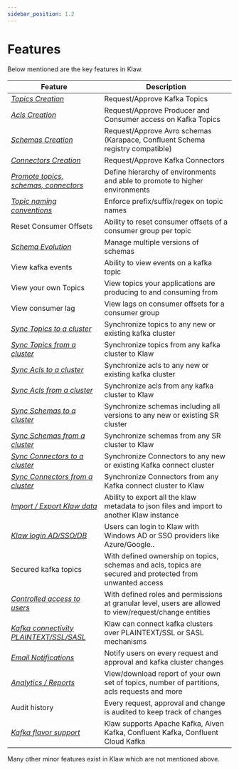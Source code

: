 ```yaml
---
sidebar_position: 1.2
---
```


# Features

Below mentioned are the key features in Klaw.

| Feature                                                                                        | Description                                                                                               |
|------------------------------------------------------------------------------------------------|-----------------------------------------------------------------------------------------------------------|
| [_Topics Creation_](HowTo/topics/Request-a-new-topic)                                          | Request/Approve Kafka Topics                                                                              |
| [_Acls Creation_](HowTo/subscriptions/Request-a-subscription)                                  | Request/Approve Producer and Consumer access on Kafka Topics                                              |
| [_Schemas Creation_](HowTo/schemas/Request-a-schema)                                           | Request/Approve Avro schemas (Karapace, Confluent Schema registry compatible)                             |
| [_Connectors Creation_](HowTo/connectors-Request-a-new-connector)                              | Request/Approve Kafka Connectors                                                                          |
| [_Promote topics, schemas, connectors_](HowTo/topics/Promote-a-topic)                          | Define hierarchy of environments and able to promote to higher environments                               |
| [_Topic naming conventions_](HowTo/environments)                                               | Enforce prefix/suffix/regex on topic names                                                                |
| Reset Consumer Offsets                                                                         | Ability to reset consumer offsets of a consumer group per topic                                           |
| [_Schema Evolution_](HowTo/schemas/manage-schemas)                                             | Manage multiple versions of schemas                                                                       |
| View kafka events                                                                              | Ability to view events on a kafka topic                                                                   |
| View your own Topics                                                                           | View topics your applications are producing to and consuming from                                         |
| View consumer lag                                                                              | View lags on consumer offsets for a consumer group                                                        |
| [_Sync Topics to a cluster_](HowTo/kafka-cluster-migration/sync-topics-to-cluster)             | Synchronize topics to any new or existing kafka cluster                                                   |
| [_Sync Topics from a cluster_](HowTo/kafka-cluster-migration/sync-topics-from-cluster)         | Synchronize topics from any kafka cluster to Klaw                                                         |
| [_Sync Acls to a cluster_](HowTo/kafka-cluster-migration/sync-acls-to-cluster)                 | Synchronize acls to any new or existing kafka cluster                                                     |
| [_Sync Acls from a cluster_](HowTo/kafka-cluster-migration/sync-acls-from-cluster)             | Synchronize acls from any kafka cluster to Klaw                                                           |
| [_Sync Schemas to a cluster_](HowTo/kafka-cluster-migration/sync-schemas-to-cluster)           | Synchronize schemas including all versions to any new or existing SR cluster                              |
| [_Sync Schemas from a cluster_](HowTo/kafka-cluster-migration/sync-schemas-from-cluster)       | Synchronize schemas from any SR cluster to Klaw                                                           |
| [_Sync Connectors to a cluster_](HowTo/kafka-cluster-migration/sync-connectors-to-cluster)     | Synchronize Connectors to any new or existing Kafka connect cluster                                       |
| [_Sync Connectors from a cluster_](HowTo/kafka-cluster-migration/sync-connectors-from-cluster) | Synchronize Connectors from any Kafka connect cluster to Klaw                                             |
| [_Import / Export Klaw data_](HowTo/exportimport)                                              | Ability to export all the klaw metadata to json files and import to another Klaw instance                 | 
| [_Klaw login AD/SSO/DB_](HowTo/authentication)                                                 | Users can login to Klaw with Windows AD or SSO providers like Azure/Google..                              |
| Secured kafka topics                                                                           | With defined ownership on topics, schemas and acls, topics are secured and protected from unwanted access |
| [_Controlled access to users_](HowTo/rolespermissions)                                         | With defined roles and permissions at granular level, users are allowed to view/request/change entities   |
| [_Kafka connectivity PLAINTEXT/SSL/SASL_](HowTo/clusterconnectivity)                           | Klaw can connect kafka clusters over PLAINTEXT/SSL or SASL mechanisms                                     |
| [_Email Notifications_](HowTo/notifications)                                                   | Notify users on every request and approval and kafka cluster changes                                      |
| [_Analytics / Reports_](HowTo/analytics)                                                       | View/download report of your own set of topics, number of partitions, acls requests and more              |
| Audit history                                                                                  | Every request, approval and change is audited to keep track of changes                                    |
| [_Kafka flavor support_](HowTo/clusters)                                                       | Klaw supports Apache Kafka, Aiven Kafka, Confluent Kafka, Confluent Cloud Kafka                           | 

Many other minor features exist in Klaw which are not mentioned above.